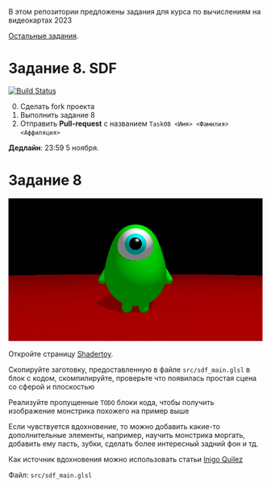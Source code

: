 В этом репозитории предложены задания для курса по вычислениям на видеокартах 2023

[Остальные задания](https://github.com/GPGPUCourse/GPGPUTasks2023/).


# Задание 8. SDF

[![Build Status](https://github.com/GPGPUCourse/GPGPUTasks2023/actions/workflows/cmake.yml/badge.svg?branch=task05&event=push)](https://github.com/GPGPUCourse/GPGPUTasks2023/actions/workflows/cmake.yml)

0. Сделать fork проекта
1. Выполнить задание 8
2. Отправить **Pull-request** с названием ```Task08 <Имя> <Фамилия> <Аффиляция>``` 

**Дедлайн**: 23:59 5 ноября.

Задание 8
=========

![Lilmonster](/.figures/capture.gif?raw=true)

Откройте страницу [Shadertoy](https://www.shadertoy.com/new).

Скопируйте заготовку, предоставленную в файле ```src/sdf_main.glsl``` в блок с кодом, скомпилируйте, проверьте что появилась простая сцена со сферой и плоскостью

Реализуйте пропущенные ```TODO``` блоки кода, чтобы получить изображение монстрика похожего на пример выше

Если чувствуется вдохновение, то можно добавить какие-то дополнительные элементы, например, научить монстрика моргать, добавить ему пасть, зубки, сделать более интересный задний фон и тд.

Как источник вдохновения можно использовать статьи [Inigo Quilez](https://iquilezles.org/articles/)

Файл: ```src/sdf_main.glsl```
